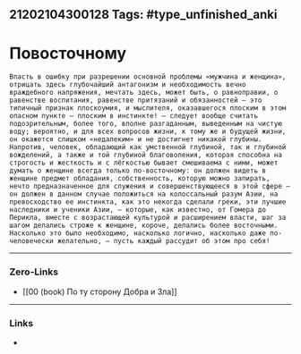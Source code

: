 21202104300128
Tags: #type_unfinished_anki 
---
# Повосточному

    Впасть в ошибку при разрешении основной проблемы «мужчина и женщина», отрицать здесь глубочайший антагонизм и необходимость вечно враждебного напряжения, мечтать здесь, может быть, о равноправии, о равенстве воспитания, равенстве притязаний и обязанностей – это типичный признак плоскоумия, и мыслителя, оказавшегося плоским в этом опасном пункте – плоским в инстинкте! – следует вообще считать подозрительным, более того, вполне разгаданным, выведенным на чистую воду; вероятно, и для всех вопросов жизни, к тому же и будущей жизни, он окажется слишком «недалеким» и не достигнет никакой глубины. Напротив, человек, обладающий как умственной глубиной, так и глубиной вожделений, а также и той глубиной благоволения, которая способна на строгость и жесткость и с лёгкостью бывает смешиваема с ними, может думать о женщине всегда только по-восточному: он должен видеть в женщине предмет обладания, собственность, которую можно запирать, нечто предназначенное для служения и совершенствующееся в этой сфере – он должен в данном случае положиться на колоссальный разум Азии, на превосходство ее инстинкта, как это некогда сделали греки, эти лучшие наследники и ученики Азии, – которые, как известно, от Гомера до Перикла, вместе с возрастающей культурой и расширением власти, шаг за шагом делались строже к женщине, короче, делались более восточными. Насколько это было необходимо, насколько логично, насколько даже по-человечески желательно, – пусть каждый рассудит об этом про себя!

---
### Zero-Links
- [[00 (book) По ту сторону Добра и Зла]]
---
### Links
-
